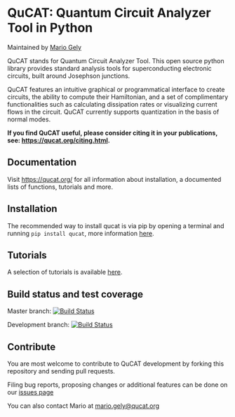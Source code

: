 QuCAT: Quantum Circuit Analyzer Tool in Python
==============================================

Maintained by [Mario Gely](https://github.com/mgely)

QuCAT stands for Quantum Circuit Analyzer Tool. This open source python library provides standard analysis tools for superconducting electronic circuits, built around Josephson junctions.

QuCAT features an intuitive graphical or programmatical interface to create circuits, the ability to compute their Hamiltonian, and a set of complimentary functionalities such as calculating dissipation rates or visualizing current flows in the circuit. QuCAT currently supports quantization in the basis of normal modes.

**If you find QuCAT useful, please consider citing it in your publications, see: https://qucat.org/citing.html.**

Documentation
------------------

Visit https://qucat.org/ for all information about installation, a documented lists of functions, tutorials and more.

Installation
------------

The recommended way to install qucat is via pip by opening a terminal and running ``pip install qucat``, more information [here](https://qucat.org/installation.html).

Tutorials
---------

A selection of tutorials is available [here](https://qucat.org/tutorials/tutorials.html).

Build status and test coverage
------------------------------

Master branch: [![Build Status](https://travis-ci.com/qucat/qucat.svg?branch=master)](https://travis-ci.com/qucat/qucat)


Development branch: [![Build Status](https://travis-ci.com/qucat/qucat.svg?branch=develop)](https://travis-ci.com/qucat/qucat)

Contribute
----------

You are most welcome to contribute to QuCAT development by forking this
repository and sending pull requests.

Filing bug reports, proposing changes or additional features can be done on our
[issues page](https://github.com/qucat/qucat/issues/new/choose)

You can also contact Mario at mario.gely@qucat.org
